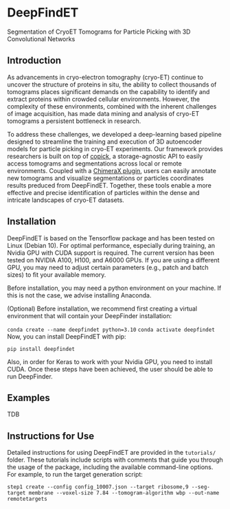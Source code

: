 # DeepFindET
Segmentation of CryoET Tomograms for Particle Picking with 3D Convolutional Networks 

## Introduction

As advancements in cryo-electron tomography (cryo-ET) continue to uncover the structure of proteins in situ, the ability to collect thousands of tomograms places significant demands on the capability to identify and extract proteins within crowded cellular environments. However, the complexity of these environments, combined with the inherent challenges of image acquisition, has made data mining and analysis of cryo-ET tomograms a persistent bottleneck in research.

To address these challenges, we developed a deep-learning based pipeline designed to streamline the training and execution of 3D autoencoder models for particle picking in cryo-ET experiments. Our framework provides researchers is built on top of [copick](https://github.com/copick/copick), a storage-agnostic API to easily access tomograms and segmentations across local or remote environments. Coupled with a [ChimeraX plugin](https://github.com/copick/chimerax-copick), users can easily annotate new tomograms and visualize segmentations or particles coordinates results preduced from DeepFindET. Together, these tools enable a more effective and precise identification of particles within the dense and intricate landscapes of cryo-ET datasets.

## Installation

DeepFindET is based on the Tensorflow package and has been tested on Linux (Debian 10). For optimal performance, especially during training, an Nvidia GPU with CUDA support is required. The current version has been tested on NVIDIA A100, H100, and A6000 GPUs. If you are using a different GPU, you may need to adjust certain parameters (e.g., patch and batch sizes) to fit your available memory.

Before installation, you may need a python environment on your machine. If this is not the case, we advise installing Anaconda.

(Optional) Before installation, we recommend first creating a virtual environment that will contain your DeepFinder installation:

`conda create --name deepfindet python=3.10`
`conda activate deepfindet`
Now, you can install DeepFindET with pip:

`pip install deepfindet`

Also, in order for Keras to work with your Nvidia GPU, you need to install CUDA. Once these steps have been achieved, the user should be able to run DeepFinder.

## Examples

TDB

## Instructions for Use 

Detailed instructions for using DeepFindET are provided in the `tutorials/` folder. These tutorials include scripts with comments that guide you through the usage of the package, including the available command-line options. For example, to run the target generation script:

`step1 create --config config_10007.json --target ribosome,9 --seg-target membrane --voxel-size 7.84 --tomogram-algorithm wbp --out-name remotetargets`